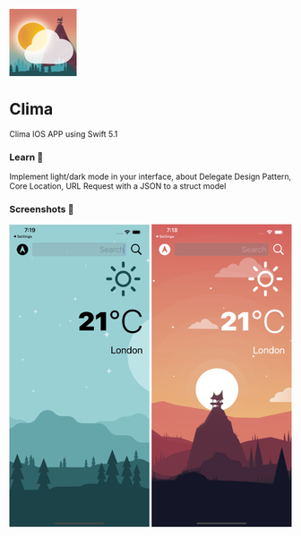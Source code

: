 

[<img src="/Clima/Assets.xcassets/AppIcon.appiconset/120.png"/>](120.png)
# Clima
Clima IOS APP using Swift 5.1
### Learn 📝
Implement light/dark mode in your interface, about Delegate Design Pattern, Core Location, URL Request with a JSON to a struct model
### Screenshots 📸
[<img src="/screenshot/screenshot1.png" width="250" />](screenshot1.png)
[<img src="/screenshot/screenshot2.png" width="250" />](screenshot2.png)
